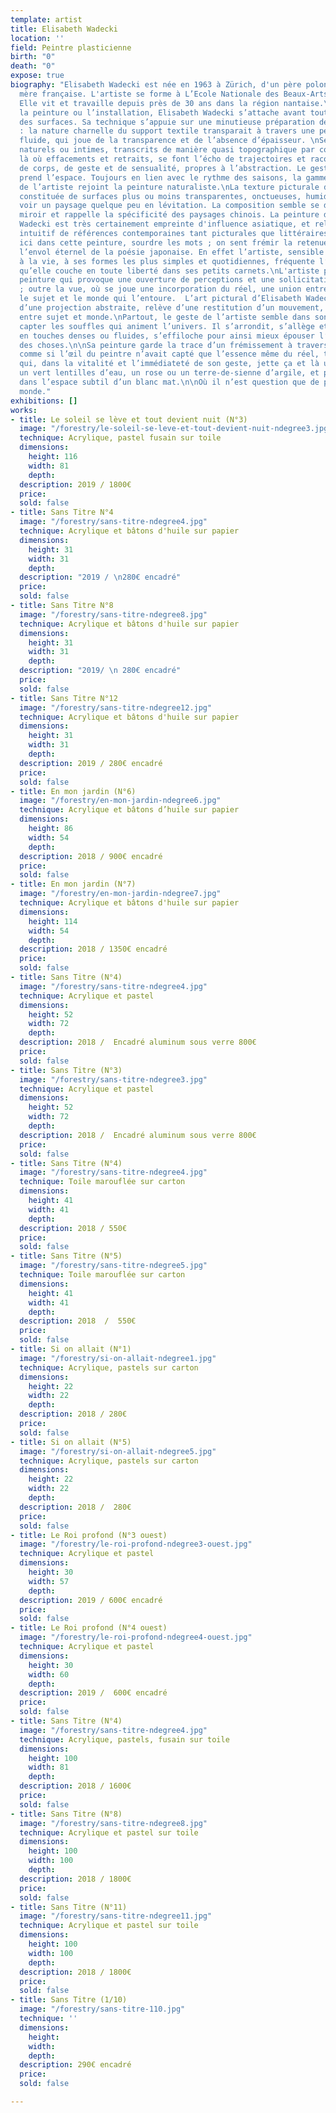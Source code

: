 ```yaml
---
template: artist
title: Elisabeth Wadecki
location: ''
field: Peintre plasticienne
birth: "0"
death: "0"
expose: true
biography: "Elisabeth Wadecki est née en 1963 à Zürich, d'un père polonais et d'une
  mère française. L'artiste se forme à L’Ecole Nationale des Beaux-Arts de Nancy.
  Elle vit et travaille depuis près de 30 ans dans la région nantaise.\nQu’elle choisisse
  la peinture ou l’installation, Elisabeth Wadecki s’attache avant tout à la sensualité
  des surfaces. Sa technique s’appuie sur une minutieuse préparation des surfaces
  : la nature charnelle du support textile transparait à travers une peinture extrêmement
  fluide, qui joue de la transparence et de l’absence d’épaisseur. \nSes paysages
  naturels ou intimes, transcrits de manière quasi topographique par couches successives,
  là où effacements et retraits, se font l’écho de trajectoires et racontent l’histoire
  de corps, de geste et de sensualité, propres à l’abstraction. Le geste étale, lisse,
  prend l’espace. Toujours en lien avec le rythme des saisons, la gamme chromatique
  de l’artiste rejoint la peinture naturaliste.\nLa texture picturale des toiles,
  constituée de surfaces plus ou moins transparentes, onctueuses, humides, donne à
  voir un paysage quelque peu en lévitation. La composition semble se déployer en
  miroir et rappelle la spécificité des paysages chinois. La peinture d’Elisabeth
  Wadecki est très certainement empreinte d'influence asiatique, et relève d’un mélange
  intuitif de références contemporaines tant picturales que littéraires. L’on sent
  ici dans cette peinture, sourdre les mots ; on sent frémir la retenue délicate et
  l’envol éternel de la poésie japonaise. En effet l’artiste, sensible à l’extrême
  à la vie, à ses formes les plus simples et quotidiennes, fréquente l’art des haïkus,
  qu’elle couche en toute liberté dans ses petits carnets.\nL'artiste propose une
  peinture qui provoque une ouverture de perceptions et une sollicitation des sens
  ; outre la vue, où se joue une incorporation du réel, une union entre le corps,
  le sujet et le monde qui l’entoure.  L’art pictural d’Elisabeth Wadecki, bien au-delà
  d’une projection abstraite, relève d’une restitution d’un mouvement, d’une circulation
  entre sujet et monde.\nPartout, le geste de l’artiste semble dans son élan, sa variété,
  capter les souffles qui animent l’univers. Il s’arrondit, s’allège et se fragmente
  en touches denses ou fluides, s’effiloche pour ainsi mieux épouser l’essence cachée
  des choses.\n\nSa peinture garde la trace d’un frémissement à travers le temps,
  comme si l’œil du peintre n’avait capté que l’essence même du réel, tel un calligraphe
  qui, dans la vitalité et l’immédiateté de son geste, jette ça et là un jaune moisson,
  un vert lentilles d’eau, un rose ou un terre-de-sienne d’argile, et prend son envol
  dans l’espace subtil d’un blanc mat.\n\nOù il n’est question que de présence au
  monde."
exhibitions: []
works:
- title: Le soleil se lève et tout devient nuit (N°3)
  image: "/forestry/le-soleil-se-leve-et-tout-devient-nuit-ndegree3.jpg"
  technique: Acrylique, pastel fusain sur toile
  dimensions:
    height: 116
    width: 81
    depth: 
  description: 2019 / 1800€
  price: 
  sold: false
- title: Sans Titre N°4
  image: "/forestry/sans-titre-ndegree4.jpg"
  technique: Acrylique et bâtons d'huile sur papier
  dimensions:
    height: 31
    width: 31
    depth: 
  description: "2019 / \n280€ encadré"
  price: 
  sold: false
- title: Sans Titre N°8
  image: "/forestry/sans-titre-ndegree8.jpg"
  technique: Acrylique et bâtons d'huile sur papier
  dimensions:
    height: 31
    width: 31
    depth: 
  description: "2019/ \n 280€ encadré"
  price: 
  sold: false
- title: Sans Titre N°12
  image: "/forestry/sans-titre-ndegree12.jpg"
  technique: Acrylique et bâtons d'huile sur papier
  dimensions:
    height: 31
    width: 31
    depth: 
  description: 2019 / 280€ encadré
  price: 
  sold: false
- title: En mon jardin (N°6)
  image: "/forestry/en-mon-jardin-ndegree6.jpg"
  technique: Acrylique et bâtons d’huile sur papier
  dimensions:
    height: 86
    width: 54
    depth: 
  description: 2018 / 900€ encadré
  price: 
  sold: false
- title: En mon jardin (N°7)
  image: "/forestry/en-mon-jardin-ndegree7.jpg"
  technique: Acrylique et bâtons d'huile sur papier
  dimensions:
    height: 114
    width: 54
    depth: 
  description: 2018 / 1350€ encadré
  price: 
  sold: false
- title: Sans Titre (N°4)
  image: "/forestry/sans-titre-ndegree4.jpg"
  technique: Acrylique et pastel
  dimensions:
    height: 52
    width: 72
    depth: 
  description: 2018 /  Encadré aluminum sous verre 800€
  price: 
  sold: false
- title: Sans Titre (N°3)
  image: "/forestry/sans-titre-ndegree3.jpg"
  technique: Acrylique et pastel
  dimensions:
    height: 52
    width: 72
    depth: 
  description: 2018 /  Encadré aluminum sous verre 800€
  price: 
  sold: false
- title: Sans Titre (N°4)
  image: "/forestry/sans-titre-ndegree4.jpg"
  technique: Toile marouflée sur carton
  dimensions:
    height: 41
    width: 41
    depth: 
  description: 2018 / 550€
  price: 
  sold: false
- title: Sans Titre (N°5)
  image: "/forestry/sans-titre-ndegree5.jpg"
  technique: Toile marouflée sur carton
  dimensions:
    height: 41
    width: 41
    depth: 
  description: 2018  /  550€
  price: 
  sold: false
- title: Si on allait (N°1)
  image: "/forestry/si-on-allait-ndegree1.jpg"
  technique: Acrylique, pastels sur carton
  dimensions:
    height: 22
    width: 22
    depth: 
  description: 2018 / 280€
  price: 
  sold: false
- title: Si on allait (N°5)
  image: "/forestry/si-on-allait-ndegree5.jpg"
  technique: Acrylique, pastels sur carton
  dimensions:
    height: 22
    width: 22
    depth: 
  description: 2018 /  280€
  price: 
  sold: false
- title: Le Roi profond (N°3 ouest)
  image: "/forestry/le-roi-profond-ndegree3-ouest.jpg"
  technique: Acrylique et pastel
  dimensions:
    height: 30
    width: 57
    depth: 
  description: 2019 / 600€ encadré
  price: 
  sold: false
- title: Le Roi profond (N°4 ouest)
  image: "/forestry/le-roi-profond-ndegree4-ouest.jpg"
  technique: Acrylique et pastel
  dimensions:
    height: 30
    width: 60
    depth: 
  description: 2019 /  600€ encadré
  price: 
  sold: false
- title: Sans Titre (N°4)
  image: "/forestry/sans-titre-ndegree4.jpg"
  technique: Acrylique, pastels, fusain sur toile
  dimensions:
    height: 100
    width: 81
    depth: 
  description: 2018 / 1600€
  price: 
  sold: false
- title: Sans Titre (N°8)
  image: "/forestry/sans-titre-ndegree8.jpg"
  technique: Acrylique et pastel sur toile
  dimensions:
    height: 100
    width: 100
    depth: 
  description: 2018 / 1800€
  price: 
  sold: false
- title: Sans Titre (N°11)
  image: "/forestry/sans-titre-ndegree11.jpg"
  technique: Acrylique et pastel sur toile
  dimensions:
    height: 100
    width: 100
    depth: 
  description: 2018 / 1800€
  price: 
  sold: false
- title: Sans Titre (1/10)
  image: "/forestry/sans-titre-110.jpg"
  technique: ''
  dimensions:
    height: 
    width: 
    depth: 
  description: 290€ encadré
  price: 
  sold: false

---
```

